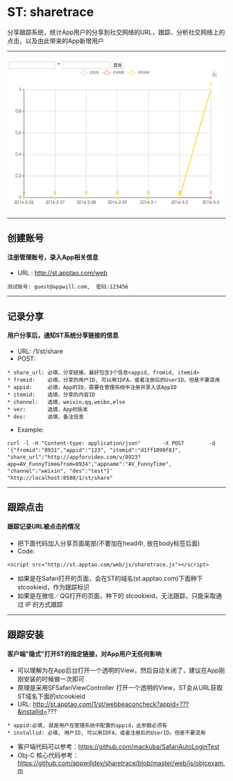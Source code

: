 # ST: sharetrace

分享跟踪系统，统计App用户的分享到社交网络的URL，跟踪、分析社交网络上的点击，以及由此带来的App新增用户

---

 ![image](https://github.com/appwilldev/sharetrace/blob/master/web/img/stat_demo.png)

---

## 创建账号
#### 注册管理账号，录入App相关信息
* URL : <http://st.apptao.com/web>
```
测试账号: guest@appwill.com,  密码:123456
```
---

## 记录分享
#### 用户分享后，通知ST系统分享链接的信息
* URL:  /1/st/share
* POST: 
```
* share_url: 必填，分享链接，最好包含3个信息<appid, fromid, itemid>
* fromid:    必填，分享的用户ID, 可以用IDFA，或者注册后的UserID，但是不要混用
* appid:     必填，App的ID，需要在管理系统中注册并录入该AppID
* itemid:    选填，分享的内容ID
* channel:   选填，weixin,qq,weibo,else
* ver:       选填，App的版本
* des:       选填，备注信息
```
* Example: 
```
curl -l -H "Content-type: application/json"       -X POST        -d '{"fromid":"8931","appid":"123", "itemid":"d1ff1099f8J", "share_url":"http://appforvideo.com/v/8923?app=AV_FunnyTime&from=8934","appname":"AV_FunnyTime", "channel":"weixin", "des":"test"}'            "http://localhost:8580/1/st/share" 
```

---

## 跟踪点击 
#### 跟踪记录URL被点击的情况
* 把下面代码加入分享页面尾部(不要加在head中, 放在body标签后面) 
* Code:
```
<script src="http://st.apptao.com/web/js/sharetrace.js"></script>
```
* 如果是在Safari打开的页面，会在ST的域名(st.apptao.com)下面种下stcookieid，作为跟踪标识
* 如果是在微信／QQ打开的页面，种下的 stcookieid，无法跟踪，只能采取通过 IP 的方式跟踪

---

## 跟踪安装
#### 客户端"隐式"打开ST的指定链接，对App用户无任何影响
* 可以理解为在App后台打开一个透明的View，然后自动关闭了，建议在App刚刚安装的时候做一次即可
* 原理是采用SFSafariViewController 打开一个透明的View，ST会从URL获取ST域名下面的stcookieid
* URL: http://st.apptao.com/1/st/webbeaconcheck?appid=???&installid=???
```
* appid:必填, 就是用户在管理系统中配置的appid，此参数必须有
* installid: 必填, 用户ID, 可以用IDFA，或者注册后的UserID，但是不要混用
```
* 客户端代码可以参考：<https://github.com/mackuba/SafariAutoLoginTest>
* Obj-C 核心代码参考： <https://github.com/appwilldev/sharetrace/blob/master/web/js/objcexam.m>

